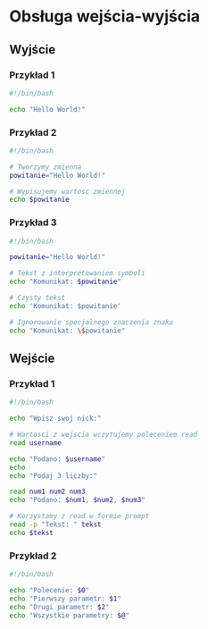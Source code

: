 # Obsługa wejścia-wyjścia

## Wyjście

### Przykład 1

```bash
#!/bin/bash

echo "Hello World!"
```

### Przykład 2

```bash
#!/bin/bash

# Tworzymy zmienna
powitanie="Hello World!"

# Wypisujemy wartosc zmiennej
echo $powitanie
```

### Przykład 3

```bash
#!/bin/bash

powitanie="Hello World!"

# Tekst z interpretowaniem symboli
echo "Komunikat: $powitanie"

# Czysty tekst
echo 'Komunikat: $powitanie'

# Ignorowanie specjalnego znaczenia znaku
echo "Komunikat: \$powitanie"
```

## Wejście

### Przykład 1

```bash
#!/bin/bash

echo "Wpisz swoj nick:"

# Wartosci z wejscia wczytujemy poleceniem read
read username

echo "Podano: $username"
echo
echo "Podaj 3 liczby:"

read num1 num2 num3
echo "Podano: $num1, $num2, $num3"

# Korzystamy z read w formie prompt
read -p "Tekst: " tekst
echo $tekst
```

### Przykład 2

```bash
#!/bin/bash

echo "Polecenie: $0"
echo "Pierwszy parametr: $1"
echo "Drugi parametr: $2"
echo "Wszystkie parametry: $@"
```